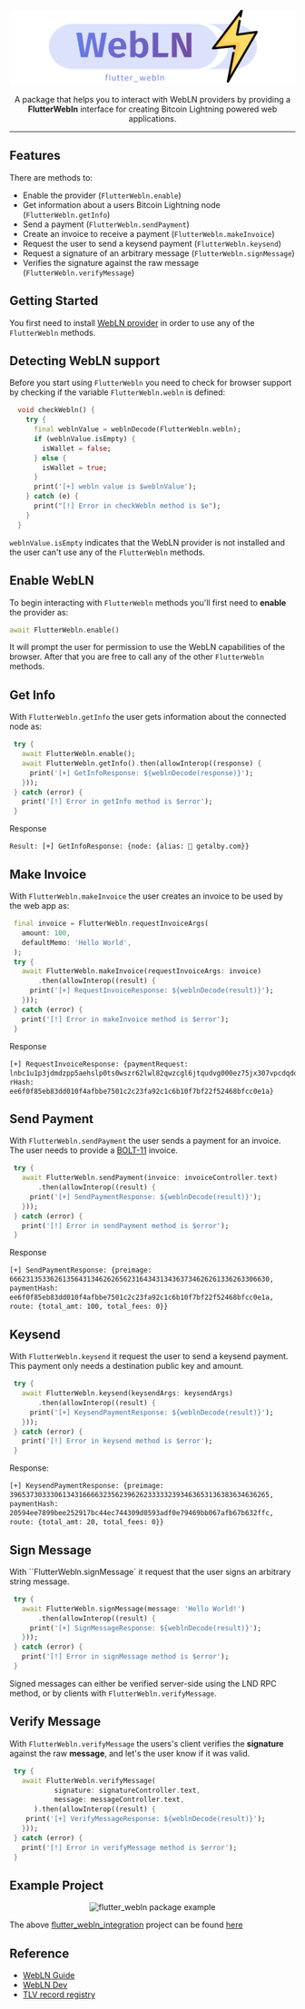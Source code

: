 <p align="center"><img src="https://raw.githubusercontent.com/aniketambore/flutter_webln/master/assets/package_logo.png" alt="flutter_webln package logo" /></p>

<p align="center">A package that helps you to interact with WebLN providers by providing a <b>FlutterWebln</b> interface for creating Bitcoin Lightning powered web applications.</p>

---

## Features
There are methods to:
- Enable the provider (`FlutterWebln.enable`)
- Get information about a users Bitcoin Lightning node (`FlutterWebln.getInfo`) 
- Send a payment (`FlutterWebln.sendPayment`) 
- Create an invoice to receive a payment (`FlutterWebln.makeInvoice`) 
- Request the user to send a keysend payment (`FlutterWebln.keysend`)
- Request a signature of an arbitrary message (`FlutterWebln.signMessage`)
- Verifies the signature against the raw message (`FlutterWebln.verifyMessage`)

## Getting Started
You first need to install [WebLN provider](https://www.webln.guide/ressources/webln-providers) in order to use any of the `FlutterWebln` methods.

## Detecting WebLN support
Before you start using `FlutterWebln` you need to check for browser support by checking if the variable `FlutterWebln.webln` is defined:

```dart
  void checkWebln() {
    try {
      final weblnValue = weblnDecode(FlutterWebln.webln);
      if (weblnValue.isEmpty) {
        isWallet = false;
      } else {
        isWallet = true;
      }
      print('[+] webln value is $weblnValue');
    } catch (e) {
      print("[!] Error in checkWebln method is $e");
    }
  }
```

`weblnValue.isEmpty` indicates that the WebLN provider is not installed and the user can't use any of the `FlutterWebln` methods.

## Enable WebLN
To begin interacting with `FlutterWebln` methods you'll first need to **enable** the provider as:

```dart
await FlutterWebln.enable()
```

It will prompt the user for permission to use the WebLN capabilities of the browser. After that you are free to call any of the other `FlutterWebln` methods.

## Get Info
With `FlutterWebln.getInfo` the user gets information about the connected node as:

```dart
 try {
   await FlutterWebln.enable();
   await FlutterWebln.getInfo().then(allowInterop((response) {
     print('[+] GetInfoResponse: ${weblnDecode(response)}');
   }));
 } catch (error) {
   print('[!] Error in getInfo method is $error');
 }
```

Response
```text
Result: [+] GetInfoResponse: {node: {alias: 🐝 getalby.com}}
```

## Make Invoice
With `FlutterWebln.makeInvoice` the user creates an invoice to be used by the web app as:

```dart
 final invoice = FlutterWebln.requestInvoiceArgs(
   amount: 100,
   defaultMemo: 'Hello World',
 );
 try {
   await FlutterWebln.makeInvoice(requestInvoiceArgs: invoice)
       .then(allowInterop((result) {
     print('[+] RequestInvoiceResponse: ${weblnDecode(result)}');
   }));
 } catch (error) {
   print('[!] Error in makeInvoice method is $error');
 }
```

Response
```text
[+] RequestInvoiceResponse: {paymentRequest: lnbc1u1p3jdmdzpp5aehslp0ts0wszr62lwl82qwzcgl6jtqudvg000ez75jx307vpcdqdqjfpjkcmr0yptk7unvvscqzpgxqyz5vqsp5npje0n0mct745acshv8dl5pz5kyznz2z6du45fwpyxgwvxvepdts9qyyssqdynz62hf8xh76pn4qfpswzcz4ezt6k9kj9mccf6lzwzkutm04rwjhzynctgphyk6xc0g2ftn7unjxvmszutzr07xq52h5qeja5mk3sqpqwwx7y, rHash: ee6f0f85eb83dd010f4afbbe7501c2c23fa92c1c6b10f7bf22f52468bfcc0e1a}
```

## Send Payment
With `FlutterWebln.sendPayment` the user sends a payment for an invoice. The user needs to provide a [BOLT-11](https://github.com/lightning/bolts/blob/master/11-payment-encoding.md) invoice.

```dart
 try {
   await FlutterWebln.sendPayment(invoice: invoiceController.text)
       .then(allowInterop((result) {
     print('[+] SendPaymentResponse: ${weblnDecode(result)}');
   }));
 } catch (error) {
   print('[!] Error in sendPayment method is $error');
 }
```

Response
```text
[+] SendPaymentResponse: {preimage: 6662313533626135643134626265623164343134363734626261336263306630, paymentHash: ee6f0f85eb83dd010f4afbbe7501c2c23fa92c1c6b10f7bf22f52468bfcc0e1a, route: {total_amt: 100, total_fees: 0}}
```

## Keysend
With `FlutterWebln.keysend` it request the user to send a keysend payment. This payment only needs a destination public key and amount.

```dart
 try {
   await FlutterWebln.keysend(keysendArgs: keysendArgs)
       .then(allowInterop((result) {
     print('[+] KeysendPaymentResponse: ${weblnDecode(result)}');
   }));
 } catch (error) {
   print('[!] Error in keysend method is $error');
 }
```

Response:
```text
[+] KeysendPaymentResponse: {preimage: 3965373033306134316666323562396262333332393463653136383634636265, paymentHash: 20594ee7899bee252917bc44ec744309d0593adf0e79469bb067afb67b632ffc, route: {total_amt: 20, total_fees: 0}}
```

## Sign Message
With ``FlutterWebln.signMessage` it request that the user signs an arbitrary string message.

```dart
 try {
   await FlutterWebln.signMessage(message: 'Hello World!')
       .then(allowInterop((result) {
     print('[+] SignMessageResponse: ${weblnDecode(result)}');
   }));
 } catch (error) {
   print('[!] Error in signMessage method is $error');
 }
```

Signed messages can either be verified server-side using the LND RPC method, or by clients with `FlutterWebln.verifyMessage`.

## Verify Message
With `FlutterWebln.verifyMessage` the users's client verifies the **signature** against the raw **message**, and let's the user know if it was valid.

```dart
 try {
   await FlutterWebln.verifyMessage(
           signature: signatureController.text,
           message: messageController.text,
      ).then(allowInterop((result) {
    print('[+] VerifyMessageResponse: ${weblnDecode(result)}');
   }));
 } catch (error) {
   print('[!] Error in verifyMessage method is $error');
 }
```

## Example Project
<p align="center"><img src="https://i.ibb.co/thWNPJQ/01-flutter-webln-gif-for-example.gif" alt="flutter_webln package example" /></p>

The above [flutter_webln_integration](https://aniketambore.github.io/flutter_webln/) project can be found [here](https://github.com/aniketambore/flutter_webln/tree/main/example)

## Reference
- [WebLN Guide](https://www.webln.guide/introduction/readme)
- [WebLN Dev](https://webln.dev/#/)
- [TLV record registry](https://github.com/satoshisstream/satoshis.stream/blob/main/TLV_registry.md)